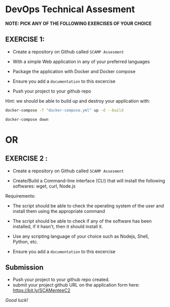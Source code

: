 # DevOps Technical Assesment

**NOTE: PICK ANY OF THE FOLLOWING EXERCISES OF YOUR CHOICE**

## EXERCISE 1:

- Create a  repository on Github called `SCAMP Assesment`
  
- With a simple Web application in any of your preferred languages

- Package the application with Docker and Docker compose

- Ensure you add a `documentation` to this excercise

- Push your project to your github repo

Hint: we should be able to build up and destroy your application with:

```bash
docker-compose -f "docker-compose.yml" up -d --build  

docker-compose down
```

# OR


## EXERCISE 2 :

- Create a repository on Github called ``SCAMP Assesment``

- Create/Build a Command-line interface (CLI) that will install the following softwares: wget, curl, Node.js

Requirements:

- The script should be able to check the operating system of the user and install them using the appropriate command

- The script should be able to check if any of the software has been installed, if it hasn't, then it should install it.

- Use any scripting language of your choice such as Nodejs, Shell, Python, etc.

- Ensure you add a `documentation` to this excercise


## Submission
- Push your project to your github repo created.
- submit your project github URL on the application form here: https://bit.ly/SCAMenteeC2

*Good luck!*
